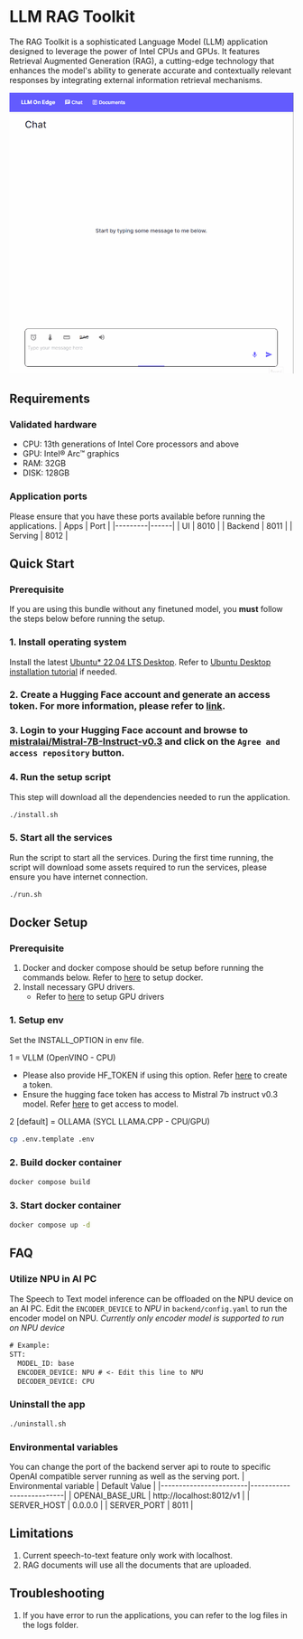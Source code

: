 # LLM RAG Toolkit
The RAG Toolkit is a sophisticated Language Model (LLM) application designed to leverage the power of Intel CPUs and GPUs. It features Retrieval Augmented Generation (RAG), a cutting-edge technology that enhances the model's ability to generate accurate and contextually relevant responses by integrating external information retrieval mechanisms.

![LLM On Edge](./assets/ui.gif)

## Requirements
### Validated hardware
* CPU: 13th generations of Intel Core processors and above
* GPU: Intel® Arc™ graphics
* RAM: 32GB
* DISK: 128GB

### Application ports
Please ensure that you have these ports available before running the applications.
| Apps    | Port |
|---------|------|
| UI      | 8010 |
| Backend | 8011 |
| Serving | 8012 |

## Quick Start
### Prerequisite
If you are using this bundle without any finetuned model, you **must** follow the steps below before running the setup.

### 1. Install operating system
Install the latest [Ubuntu* 22.04 LTS Desktop](https://releases.ubuntu.com/jammy/). Refer to [Ubuntu Desktop installation tutorial](https://ubuntu.com/tutorials/install-ubuntu-desktop#1-overview) if needed.

<a name="hf-token-anchor"></a>
### 2. Create a Hugging Face account and generate an access token. For more information, please refer to [link](https://huggingface.co/docs/hub/en/security-tokens).

<a name="hf-access-anchor"></a>
### 3. Login to your Hugging Face account and browse to [mistralai/Mistral-7B-Instruct-v0.3](https://huggingface.co/mistralai/Mistral-7B-Instruct-v0.3) and click on the `Agree and access repository` button.

### 4. Run the setup script
This step will download all the dependencies needed to run the application.
```bash
./install.sh
```

### 5. Start all the services
Run the script to start all the services. During the first time running, the script will download some assets required to run the services, please ensure you have internet connection.
```bash
./run.sh
```
## Docker Setup
### Prerequisite
1. Docker and docker compose should be setup before running the commands below. Refer to [here](https://docs.docker.com/engine/install/) to setup docker.
1. Install necessary GPU drivers.
   - Refer to [here](../../../gpu/arc/dg2/README.md) to setup GPU drivers


### 1. Setup env
Set the INSTALL_OPTION in env file. 

1 = VLLM (OpenVINO - CPU)
  - Please also provide HF_TOKEN if using this option. Refer [here](#hf-token-anchor) to create a token.
  - Ensure the hugging face token has access to Mistral 7b instruct v0.3 model. Refer [here](#hf-access-anchor) to get access to model.

2 [default] = OLLAMA (SYCL LLAMA.CPP - CPU/GPU)
```bash
cp .env.template .env
```

### 2. Build docker container
```bash
docker compose build
```
 
### 3. Start docker container
```bash
docker compose up -d
```

## FAQ
### Utilize NPU in AI PC
The Speech to Text model inference can be offloaded on the NPU device on an AI PC. Edit the `ENCODER_DEVICE` to *NPU* in `backend/config.yaml` to run the encoder model on NPU. *Currently only encoder model is supported to run on NPU device*
```
# Example:
STT:
  MODEL_ID: base
  ENCODER_DEVICE: NPU # <- Edit this line to NPU
  DECODER_DEVICE: CPU
```

### Uninstall the app
```bash
./uninstall.sh
```

### Environmental variables
You can change the port of the backend server api to route to specific OpenAI compatible server running as well as the serving port.
| Environmental variable |       Default Value      |
|------------------------|--------------------------|
| OPENAI_BASE_URL        | http://localhost:8012/v1 |
| SERVER_HOST            |          0.0.0.0         |
| SERVER_PORT            |           8011           |

## Limitations
1. Current speech-to-text feature only work with localhost.
2. RAG documents will use all the documents that are uploaded.

## Troubleshooting
1. If you have error to run the applications, you can refer to the log files in the logs folder.
